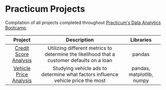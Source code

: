 # Practicum Projects
Compilation of all projects completed throughout [Practicum's Data Analytics Bootcamp](https://practicum.com/data-analyst/).

| Project | Description | Libraries |
| :---: | :---: | :---: |
| [Credit Score Analysis](https://github.com/dalevizos/practicum_projects/blob/main/credit_score_analysis/credit-score-analysis_project.ipynb) | Utilizing different metrics to determine the likelihood that a customer defaults on a loan | pandas |
| [Vehicle Price Analysis]() | Studying vehicle ads to determine what factors influence vehicle price the most | pandas, matplotlib, numpy |
